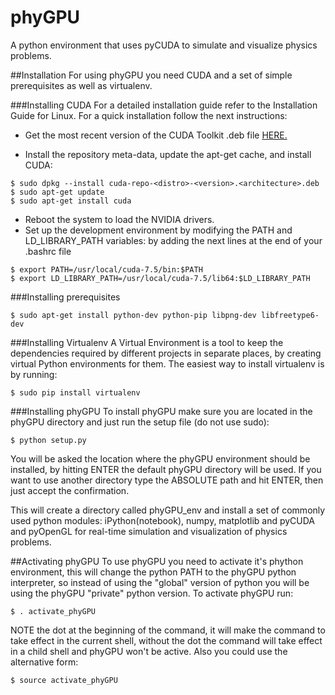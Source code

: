 # phyGPU

A python environment that uses pyCUDA to simulate and visualize physics problems.

##Installation
For using phyGPU you need CUDA and a set of simple prerequisites as well as virtualenv.

###Installing CUDA
For a detailed installation guide refer to the Installation Guide for Linux.
For a quick installation follow the next instructions:
- Get the most recent version of the CUDA Toolkit .deb file [HERE.](https://developer.nvidia.com/cuda-downloads)

- Install the repository meta-data, update the apt-get cache, and install CUDA:
```
$ sudo dpkg --install cuda-repo-<distro>-<version>.<architecture>.deb
$ sudo apt-get update
$ sudo apt-get install cuda
```

- Reboot the system to load the NVIDIA drivers.
- Set up the development environment by modifying the PATH and
LD_LIBRARY_PATH variables: by adding the next lines at the end of your .bashrc file
```
$ export PATH=/usr/local/cuda-7.5/bin:$PATH
$ export LD_LIBRARY_PATH=/usr/local/cuda-7.5/lib64:$LD_LIBRARY_PATH
```

###Installing prerequisites
```
$ sudo apt-get install python-dev python-pip libpng-dev libfreetype6-dev
```

###Installing Virtualenv
A Virtual Environment is a tool to keep the dependencies required by different projects
in separate places, by creating virtual Python environments for them.
The easiest way to install virtualenv is by running:
```
$ sudo pip install virtualenv
```
###Installing phyGPU
To install phyGPU make sure you are located in the phyGPU directory and just run the setup file (do not use sudo):
```
$ python setup.py
```
You will be asked the location where the phyGPU environment should be installed, by hitting ENTER the default phyGPU directory will be used. If you want to use another directory type the ABSOLUTE path and hit ENTER, then just accept the confirmation.


This will create a directory called phyGPU_env and install a set of commonly used python modules: iPython(notebook), numpy, matplotlib and pyCUDA and pyOpenGL for real-time simulation and visualization of physics problems.  

##Activating phyGPU
To use phyGPU you need to activate it's phython environment, this will change the python PATH to the phyGPU python interpreter, so instead of using the "global" version of python you will be using the phyGPU "private" python version. To activate phyGPU run:
```
$ . activate_phyGPU
```
NOTE the dot at the beginning of the command, it will make the command to take effect in the current shell, without the dot the command will take effect in a child shell and phyGPU won't be active. Also you could use the alternative form:
```
$ source activate_phyGPU
```
